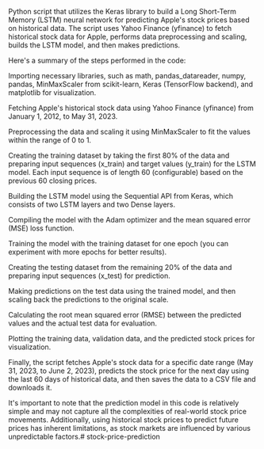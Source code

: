 Python script that utilizes the Keras library to build a Long Short-Term Memory (LSTM) neural network for predicting Apple's stock prices based on historical data. The script uses Yahoo Finance (yfinance) to fetch historical stock data for Apple, performs data preprocessing and scaling, builds the LSTM model, and then makes predictions.

Here's a summary of the steps performed in the code:

Importing necessary libraries, such as math, pandas_datareader, numpy, pandas, MinMaxScaler from scikit-learn, Keras (TensorFlow backend), and matplotlib for visualization.

Fetching Apple's historical stock data using Yahoo Finance (yfinance) from January 1, 2012, to May 31, 2023.

Preprocessing the data and scaling it using MinMaxScaler to fit the values within the range of 0 to 1.

Creating the training dataset by taking the first 80% of the data and preparing input sequences (x_train) and target values (y_train) for the LSTM model. Each input sequence is of length 60 (configurable) based on the previous 60 closing prices.

Building the LSTM model using the Sequential API from Keras, which consists of two LSTM layers and two Dense layers.

Compiling the model with the Adam optimizer and the mean squared error (MSE) loss function.

Training the model with the training dataset for one epoch (you can experiment with more epochs for better results).

Creating the testing dataset from the remaining 20% of the data and preparing input sequences (x_test) for prediction.

Making predictions on the test data using the trained model, and then scaling back the predictions to the original scale.

Calculating the root mean squared error (RMSE) between the predicted values and the actual test data for evaluation.

Plotting the training data, validation data, and the predicted stock prices for visualization.

Finally, the script fetches Apple's stock data for a specific date range (May 31, 2023, to June 2, 2023), predicts the stock price for the next day using the last 60 days of historical data, and then saves the data to a CSV file and downloads it.

It's important to note that the prediction model in this code is relatively simple and may not capture all the complexities of real-world stock price movements. Additionally, using historical stock prices to predict future prices has inherent limitations, as stock markets are influenced by various unpredictable factors.# stock-price-prediction

